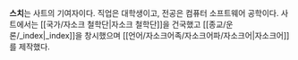 **스치**는 사트의 기여자이다. 직업은 대학생이고, 전공은 컴퓨터 소프트웨어 공학이다. 사트에서는 [[국가/자소크 철학단|자소크 철학단]]을 건국했고 [[종교/운론/_index|_index]]을 창시했으며 [[언어/자소크어족/자소크어파/자소크어|자소크어]]를 제작했다.